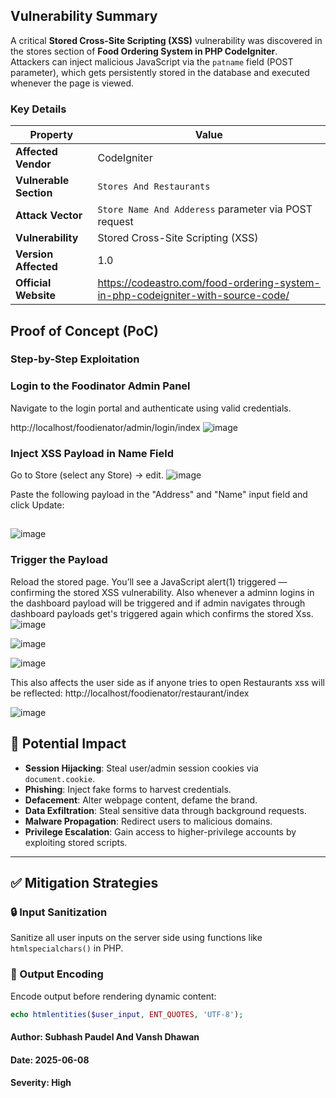 ## Vulnerability Summary

A critical **Stored Cross-Site Scripting (XSS)** vulnerability was discovered in the stores section of **Food Ordering System in PHP CodeIgniter**.  
Attackers can inject malicious JavaScript via the `patname` field (POST parameter), which gets persistently stored in the database and executed whenever the page is viewed.

### Key Details

| Property            | Value                                                                 |
|---------------------|-----------------------------------------------------------------------|
| **Affected Vendor** | CodeIgniter                                                             |
| **Vulnerable Section** | `Stores And Restaurants`                                                   |
| **Attack Vector**   | `Store Name And Adderess` parameter via POST request                                 |
| **Vulnerability**   | Stored Cross-Site Scripting (XSS)                                     |
| **Version Affected**| 1.0                                                              |
| **Official Website**| https://codeastro.com/food-ordering-system-in-php-codeigniter-with-source-code/ |

## Proof of Concept (PoC)
### Step-by-Step Exploitation

### Login to the Foodinator Admin Panel
Navigate to the login portal and authenticate using valid credentials.

http://localhost/foodienator/admin/login/index
![image](https://github.com/user-attachments/assets/db0dd4f0-cd63-4698-b3a0-2a220467c06e)

### Inject XSS Payload in Name Field

Go to Store (select any Store) → edit.
![image](https://github.com/user-attachments/assets/b8cc0652-5bd0-4ffa-aa1b-2bb1748f4b16)

Paste the following payload in the "Address" and "Name" input field and click Update:
## <script>alert(1)</script>
![image](https://github.com/user-attachments/assets/898c693e-fdc2-4e37-a4e2-dad0349e28f3)


### Trigger the Payload

Reload the stored page. You’ll see a JavaScript alert(1) triggered — confirming the stored XSS vulnerability. Also whenever a adminn logins in the dashboard payload will be triggered and if admin navigates through dashboard payloads get's triggered again which confirms the stored Xss.
![image](https://github.com/user-attachments/assets/bf9a82d5-9fe1-4204-8e16-5a9f3e71e314)

![image](https://github.com/user-attachments/assets/6b718c1d-e8b8-4d57-b009-3fc33fd18ef8)

![image](https://github.com/user-attachments/assets/0df022bd-1dab-43c1-823d-201e2ebbc0e3)

This also affects the user side as if anyone tries to open Restaurants xss will be reflected:
http://localhost/foodienator/restaurant/index

![image](https://github.com/user-attachments/assets/b294e4ad-dfa3-48ac-a192-f08f5033a928)


## 🛑 Potential Impact

- **Session Hijacking**: Steal user/admin session cookies via `document.cookie`.
- **Phishing**: Inject fake forms to harvest credentials.
- **Defacement**: Alter webpage content, defame the brand.
- **Data Exfiltration**: Steal sensitive data through background requests.
- **Malware Propagation**: Redirect users to malicious domains.
- **Privilege Escalation**: Gain access to higher-privilege accounts by exploiting stored scripts.

---

## ✅ Mitigation Strategies

### 🔒 Input Sanitization

Sanitize all user inputs on the server side using functions like `htmlspecialchars()` in PHP.

### 🧹 Output Encoding

Encode output before rendering dynamic content:

```php
echo htmlentities($user_input, ENT_QUOTES, 'UTF-8');
```

 #### Author: Subhash Paudel And Vansh Dhawan
  
 #### Date: 2025-06-08
  
 #### Severity: High
